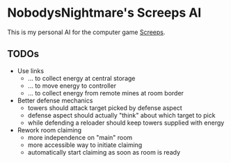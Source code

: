 # NobodysNightmare's Screeps AI

This is my personal AI for the computer game [Screeps](https://screeps.com).

## TODOs

* Use links
    * ... to collect energy at central storage
    * ... to move energy to controller
    * ... to collect energy from remote mines at room border
* Better defense mechanics
    * towers should attack target picked by defense aspect
    * defense aspect should actually "think" about which target to pick
    * while defending a reloader should keep towers supplied with energy
* Rework room claiming
    * more independence on "main" room
    * more accessible way to initiate claiming
    * automatically start claiming as soon as room is ready
